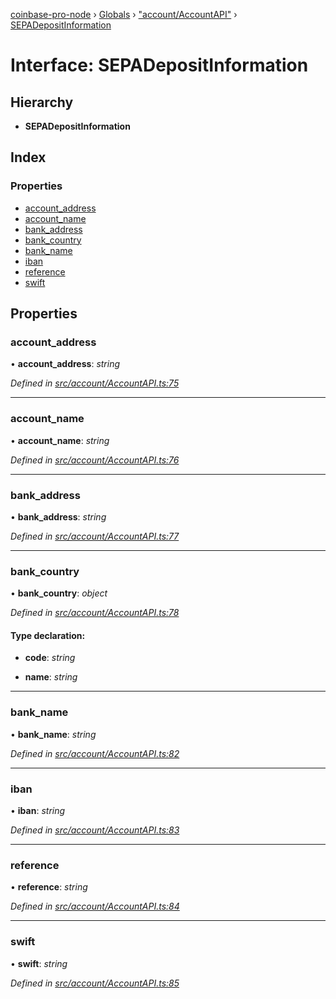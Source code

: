 [coinbase-pro-node](../README.md) › [Globals](../globals.md) › ["account/AccountAPI"](../modules/_account_accountapi_.md) › [SEPADepositInformation](_account_accountapi_.sepadepositinformation.md)

# Interface: SEPADepositInformation

## Hierarchy

- **SEPADepositInformation**

## Index

### Properties

- [account_address](_account_accountapi_.sepadepositinformation.md#account_address)
- [account_name](_account_accountapi_.sepadepositinformation.md#account_name)
- [bank_address](_account_accountapi_.sepadepositinformation.md#bank_address)
- [bank_country](_account_accountapi_.sepadepositinformation.md#bank_country)
- [bank_name](_account_accountapi_.sepadepositinformation.md#bank_name)
- [iban](_account_accountapi_.sepadepositinformation.md#iban)
- [reference](_account_accountapi_.sepadepositinformation.md#reference)
- [swift](_account_accountapi_.sepadepositinformation.md#swift)

## Properties

### account_address

• **account_address**: _string_

_Defined in [src/account/AccountAPI.ts:75](https://github.com/bennyn/coinbase-pro-node/blob/ea7299d/src/account/AccountAPI.ts#L75)_

---

### account_name

• **account_name**: _string_

_Defined in [src/account/AccountAPI.ts:76](https://github.com/bennyn/coinbase-pro-node/blob/ea7299d/src/account/AccountAPI.ts#L76)_

---

### bank_address

• **bank_address**: _string_

_Defined in [src/account/AccountAPI.ts:77](https://github.com/bennyn/coinbase-pro-node/blob/ea7299d/src/account/AccountAPI.ts#L77)_

---

### bank_country

• **bank_country**: _object_

_Defined in [src/account/AccountAPI.ts:78](https://github.com/bennyn/coinbase-pro-node/blob/ea7299d/src/account/AccountAPI.ts#L78)_

#### Type declaration:

- **code**: _string_

- **name**: _string_

---

### bank_name

• **bank_name**: _string_

_Defined in [src/account/AccountAPI.ts:82](https://github.com/bennyn/coinbase-pro-node/blob/ea7299d/src/account/AccountAPI.ts#L82)_

---

### iban

• **iban**: _string_

_Defined in [src/account/AccountAPI.ts:83](https://github.com/bennyn/coinbase-pro-node/blob/ea7299d/src/account/AccountAPI.ts#L83)_

---

### reference

• **reference**: _string_

_Defined in [src/account/AccountAPI.ts:84](https://github.com/bennyn/coinbase-pro-node/blob/ea7299d/src/account/AccountAPI.ts#L84)_

---

### swift

• **swift**: _string_

_Defined in [src/account/AccountAPI.ts:85](https://github.com/bennyn/coinbase-pro-node/blob/ea7299d/src/account/AccountAPI.ts#L85)_
